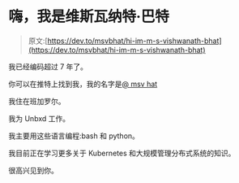 # 嗨，我是维斯瓦纳特·巴特

> 原文:[https://dev.to/msvbhat/hi-im-m-s-vishwanath-bhat](https://dev.to/msvbhat/hi-im-m-s-vishwanath-bhat)

我已经编码超过 7 年了。

你可以在推特上找到我，我的名字是[@ msv hat](https://twitter.com/msvbhat)

我住在班加罗尔。

我为 Unbxd 工作。

我主要用这些语言编程:bash 和 python。

我目前正在学习更多关于 Kubernetes 和大规模管理分布式系统的知识。

很高兴见到你。